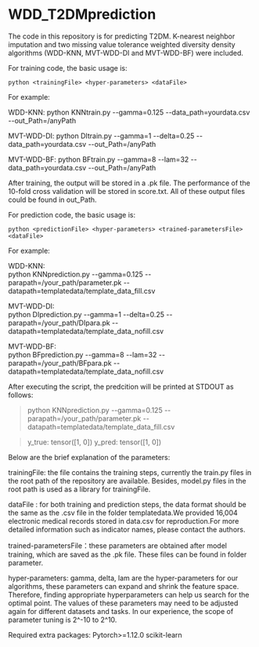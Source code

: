# WDD_T2DMprediction
The code in this repository is for predicting T2DM. K-nearest neighbor imputation and two missing value tolerance weighted diversity density algorithms (WDD-KNN, MVT-WDD-DI and MVT-WDD-BF) were included.

For training code, the basic usage is:

`python <trainingFile> <hyper-parameters> <dataFile>` 

For example:

WDD-KNN: python KNNtrain.py --gamma=0.125 --data_path=yourdata.csv --out_Path=/anyPath
  
MVT-WDD-DI: python DItrain.py --gamma=1 --delta=0.25 --data_path=yourdata.csv --out_Path=/anyPath
  
MVT-WDD-BF: python BFtrain.py --gamma=8 --lam=32 --data_path=yourdata.csv --out_Path=/anyPath

After training, the output will be stored in a .pk file. The performance of the 10-fold cross validation will be stored in score.txt. All of these output files could be found in out_Path.

For prediction code, the basic usage is:
  
`python <predictionFile> <hyper-parameters> <trained-parametersFile> <dataFile>`

For example:

WDD-KNN:  
  python KNNprediction.py --gamma=0.125 --parapath=/your_path/parameter.pk --datapath=templatedata/template_data_fill.csv

MVT-WDD-DI:  
  python DIprediction.py --gamma=1 --delta=0.25 --parapath=/your_path/DIpara.pk --datapath=templatedata/template_data_nofill.csv

MVT-WDD-BF:   
  python BFprediction.py --gamma=8 --lam=32 --parapath=/your_path/BFpara.pk --datapath=templatedata/template_data_nofill.csv

After executing the script, the predcition will be printed at STDOUT as follows:
>python KNNprediction.py --gamma=0.125 --parapath=/your_path/parameter.pk --datapath=templatedata/template_data_fill.csv

>y_true: tensor([1, 0])
>y_pred: tensor([1, 0])

Below are the brief explanation of the parameters:

trainingFile: the file contains the training steps, currently the <Modelname>train.py files  in the root path of the repository are available. Besides, <Modelname>model.py files in the root path is used as a library for trainingFile.

dataFile : for both training and prediction steps, the data format should be the same as the .csv file in the folder templatedata.We provided 16,004 electronic medical records stored in data.csv for reproduction.For more detailed information such as indicator names, please contact the authors.

trained-parametersFile：these parameters are obtained after model training, which are saved as the .pk file. These files can be found in folder parameter. 

hyper-parameters: gamma, delta, lam are the hyper-parameters for our algorithms, these parameters can expand and shrink the feature space. Therefore, finding appropriate hyperparameters can help us search for the optimal point. The values of these parameters may need to be adjusted again for different datasets and tasks. In our experience, the scope of parameter tuning is 2^-10 to 2^10.

Required extra packages: 
Pytorch>=1.12.0 
scikit-learn

